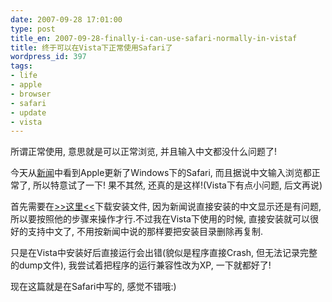 ```yaml
---
date: 2007-09-28 17:01:00
type: post
title_en: 2007-09-28-finally-i-can-use-safari-normally-in-vistaf
title: 终于可以在Vista下正常使用Safari了
wordpress_id: 397
tags:
- life
- apple
- browser
- safari
- update
- vista
---
```


所谓正常使用, 意思就是可以正常浏览, 并且输入中文都没什么问题了! 

今天从[新闻](http://web.archive.org/web/20071108214352/http://www.cnbeta.com/articles/40026.htm)中看到Apple更新了Windows下的Safari, 而且据说中文输入浏览都正常了, 所以特意试了一下! 果不其然, 还真的是这样!(Vista下有点小问题, 后文再说)

首先需要在[>>这里<<](http://web.archive.org/web/20071108214352/http://hohodigidea.deviantart.com/art/Safari-CHS-for-Win-65199427)下载安装文件, 因为新闻说直接安装的中文显示还是有问题, 所以要按照他的步骤来操作才行.不过我在Vista下使用的时候, 直接安装就可以很好的支持中文了, 不用按新闻中说的那样要把安装目录删除再复制.

只是在Vista中安装好后直接运行会出错(貌似是程序直接Crash, 但无法记录完整的dump文件), 我尝试着把程序的运行兼容性改为XP, 一下就都好了!

现在这篇就是在Safari中写的, 感觉不错哦:) 
